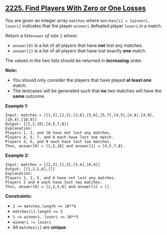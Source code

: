 ## [2225. Find Players With Zero or One Losses](https://leetcode.com/problems/find-players-with-zero-or-one-losses/) 

You are given an integer array `matches` where `matches[i] = [winneri,
loseri]` indicates that the player `winneri` defeated player `loseri` in a
match.

Return _a list_`answer` _of size_ `2` _where:_

  * `answer[0]` is a list of all players that have **not** lost any matches.
  * `answer[1]` is a list of all players that have lost exactly **one** match.

The values in the two lists should be returned in **increasing** order.

**Note:**

  * You should only consider the players that have played **at least one** match.
  * The testcases will be generated such that **no** two matches will have the **same** outcome.



**Example 1:**

    
    
    Input: matches = [[1,3],[2,3],[3,6],[5,6],[5,7],[4,5],[4,8],[4,9],[10,4],[10,9]]
    Output: [[1,2,10],[4,5,7,8]]
    Explanation:
    Players 1, 2, and 10 have not lost any matches.
    Players 4, 5, 7, and 8 each have lost one match.
    Players 3, 6, and 9 each have lost two matches.
    Thus, answer[0] = [1,2,10] and answer[1] = [4,5,7,8].
    

**Example 2:**

    
    
    Input: matches = [[2,3],[1,3],[5,4],[6,4]]
    Output: [[1,2,5,6],[]]
    Explanation:
    Players 1, 2, 5, and 6 have not lost any matches.
    Players 3 and 4 each have lost two matches.
    Thus, answer[0] = [1,2,5,6] and answer[1] = [].
    



**Constraints:**

  * `1 <= matches.length <= 10**5`
  * `matches[i].length == 2`
  * `1 <= winneri, loseri <= 10**5`
  * `winneri != loseri`
  * All `matches[i]` are **unique**.

